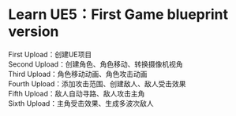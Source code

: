 Learn UE5：First Game blueprint version
==========================
First Upload：创建UE项目  
Second Upload：创建角色、角色移动、转换摄像机视角  
Third Upload：角色移动动画、角色攻击动画  
Fourth Upload：添加攻击范围、创建敌人、敌人受击效果  
Fifth Upload：敌人自动寻路、敌人攻击主角  
Sixth Upload：主角受击效果、生成多波次敌人  
